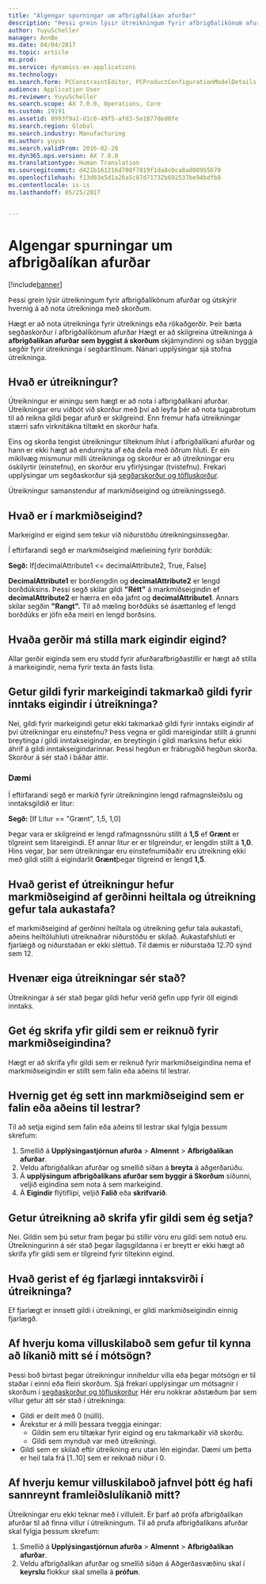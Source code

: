 ```yaml
---
title: "Algengar spurningar um afbrigðalíkan afurðar"
description: "Þessi grein lýsir útreikningum fyrir afbrigðalíkönum afurðar og útskýrir hvernig á að nota útreikninga með skorðum."
author: YuyuScheller
manager: AnnBe
ms.date: 04/04/2017
ms.topic: article
ms.prod: 
ms.service: dynamics-ax-applications
ms.technology: 
ms.search.form: PCConstraintEditor, PCProductConfigurationModelDetails, PCRuntimeConfigurator
audience: Application User
ms.reviewer: YuyuScheller
ms.search.scope: AX 7.0.0, Operations, Core
ms.custom: 19191
ms.assetid: 8993f9a1-d1c0-49f5-afd3-5e1077ded0fe
ms.search.region: Global
ms.search.industry: Manufacturing
ms.author: yuyus
ms.search.validFrom: 2016-02-28
ms.dyn365.ops.version: AX 7.0.0
ms.translationtype: Human Translation
ms.sourcegitcommit: d421b161216d700f7819f1da8c0ca8ad089b5670
ms.openlocfilehash: f13d03e5d1a26a5c87d71732b692537be94bdfb8
ms.contentlocale: is-is
ms.lasthandoff: 05/25/2017


---
```


# <a name="calculations-for-product-configuration-models-faq"></a>Algengar spurningar um afbrigðalíkan afurðar

[!include[banner](../includes/banner.md)]


Þessi grein lýsir útreikningum fyrir afbrigðalíkönum afurðar og útskýrir hvernig á að nota útreikninga með skorðum.

Hægt er að nota útreikninga fyrir útreiknings eða rökaðgerðir. Þeir bæta segðaskorður í afbrigðalíkönum afurðar Hægt er að skilgreina útreikninga á **afbrigðalíkan afurðar sem byggist á skorðum** skjámyndinni og síðan byggja segðir fyrir útreikninga í segðaritlinum. Nánari upplýsingar sjá stofna útreikninga.

## <a name="what-is-a-calculation"></a>Hvað er útreikningur?
Útreikningur er einingu sem hægt er að nota í afbrigðalíkani afurðar. Útreikningar eru viðbót við skorður með því að leyfa þér að nota tugabrotum til að reikna gildi þegar afurð er skilgreind. Enn fremur hafa útreikningar stærri safn virknitákna tiltækt en skorður hafa.  

Eins og skorða tengist útreikningur tilteknum íhlut í afbrigðalíkani afurðar og hann er ekki hægt að endurnýta af eða deila með öðrum hluti. Er ein mikilvæg mismunur milli útreikninga og skorður er að útreikningar eru óskilyrtir (einstefnu), en skorður eru yfirlýsingar (tvístefnu). Frekari upplýsingar um segðaskorður sjá [segðarskorður og töfluskorður](expression-constraints-table-constraints-product-configuration-models.md).  

Útreikningur samanstendur af markmiðseigind og útreikningssegð.

## <a name="what-is-a-target-attribute"></a>Hvað er í markmiðseigind?
Markeigind er eigind sem tekur við niðurstöðu útreikningsinssegðar.  

Í eftirfarandi segð er markmiðseigind mælieining fyrir borðdúk:  

**Segð:** If\[decimalAttribute1 &lt;= decimalAttribute2, True, False\]  

**DecimalAttribute1** er borðlengdin og **decimalAttribute2** er lengd borðdúksins. Þessi segð skilar gildi **"Rétt"** á markmiðseigindin ef **decimalAttribute2** er hærra en eða jafnt og **decimalAttribute1**. Annars skilar segðin **"Rangt".** Til að mæling borðdúks sé ásættanleg ef lengd borðdúks er jöfn eða meiri en lengd borðsins.

## <a name="what-attribute-types-can-be-set-to-target-attributes"></a>Hvaða gerðir má stilla mark eigindir eigind?
Allar gerðir eiginda sem eru studd fyrir afurðarafbrigðastillir er hægt að stilla á markeigindir, nema fyrir texta án fasts lista.

## <a name="can-the-value-of-a-target-attribute-restrict-the-values-of-the-input-attributes-in-a-calculation"></a>Getur gildi fyrir markeigindi takmarkað gildi fyrir inntaks eigindir í útreikninga?
Nei, gildi fyrir markeigindi getur ekki takmarkað gildi fyrir inntaks eigindir af því útreikningar eru einstefnu? Þess vegna er gildi mareigindar stillt á grunni breytinga í gildi inntakseigindar, en breytingin í gildi marksins hefur ekki áhrif á gildi inntakseigindarinnar. Þessi hegðun er frábrugðið hegðun skorða. Skorður á sér stað í báðar áttir.

### <a name="example"></a>Dæmi

Í eftirfarandi segð er markið fyrir útreikninginn lengd rafmagnsleiðslu og inntaksgildið er litur:  

**Segð:** \[If Litur == "Grænt", 1,5, 1,0\]  

Þegar vara er skilgreind er lengd rafmagnssnúru stillt á **1,5** ef **Grænt** er tilgreint sem litareigindi. Ef annar litur er er tilgreindur, er lengdin stillt á **1,0**. Hins vegar, þar sem útreikningar eru einstefnumiðaðir eru útreikning ekki með gildi stillt á eigindarlit **Grænt**þegar tilgreind er lengd **1,5**.

## <a name="what-happens-if-a-calculation-has-a-target-attribute-of-the-integer-type-but-a-calculation-generates-a-decimal-number"></a>Hvað gerist ef útreikningur hefur markmiðseigind af gerðinni heiltala og útreikning gefur tala aukastafa?
ef markmiðseigind af gerðinni heiltala og útreikning gefur tala aukastafi, aðeins heiltöluhluti útreiknaðrar niðurstöðu er skilað. Aukastafshluti er fjarlægð og niðurstaðan er ekki sléttuð. Til dæmis er niðurstaða 12.70 sýnd sem 12.

## <a name="when-do-calculations-occur"></a>Hvenær eiga útreikningar sér stað?
Útreikningar á sér stað þegar gildi hefur verið gefin upp fyrir öll eigindi inntaks.

## <a name="can-i-overwrite-the-value-that-is-calculated-for-the-target-attribute"></a>Get ég skrifa yfir gildi sem er reiknuð fyrir markmiðseigindina?
Hægt er að skrifa yfir gildi sem er reiknuð fyrir markmiðseigindina nema ef markmiðseigindin er stillt sem falin eða aðeins til lestrar.

## <a name="how-do-i-set-a-target-attribute-as-hidden-or-readonly"></a>Hvernig get ég sett inn markmiðseigind sem er falin eða aðeins til lestrar?
Til að setja eigind sem falin eða aðeins til lestrar skal fylgja þessum skrefum:

1.  Smellið á **Upplýsingastjórnun afurða** &gt; **Almennt** &gt; **Afbrigðalíkan afurðar**.
2.  Veldu afbrigðalíkan afurðar og smellið síðan á **breyta** á aðgerðarúðu.
3.  Á **upplýsingum afbrigðalíkans afurðar sem byggir á Skorðum** síðunni, veljið eigindina sem nota á sem markeigind.
4.  Á **Eigindir** flýtiflipi, veljið **Falið** eða **skrifvarið**.

## <a name="can-a-calculation-overwrite-the-values-that-i-set"></a>Getur útreikning að skrifa yfir gildi sem ég setja?
Nei. Gildin sem þú setur fram þegar þú stillir vöru eru gildi sem notuð eru. Útreikningurinn á sér stað þegar ílagsgildanna í er breytt er ekki hægt að skrifa yfir gildi sem er tilgreind fyrir tiltekinn eigind.

## <a name="what-happens-if-i-remove-an-input-value-in-a-calculation"></a>Hvað gerist ef ég fjarlægi inntaksvirði í útreikninga?
Ef fjarlægt er innsett gildi í útreikningi, er gildi markmiðseigindin einnig fjarlægð.

## <a name="why-do-i-receive-an-error-message-that-says-that-my-model-is-in-contradiction"></a>Af hverju koma villuskilaboð sem gefur til kynna að líkanið mitt sé í mótsögn?
Þessi boð birtast þegar útreikningur inniheldur villa eða þegar mótsögn er til staðar í einni eða fleiri skorðum. Sjá frekari upplýsingar um mótsagnir í skorðum í  [segðaskorður og töfluskorður](expression-constraints-table-constraints-product-configuration-models.md) Hér eru nokkrar aðstæðum þar sem villur getur átt sér stað í útreikninga:

-   Gildi er deilt með 0 (núlli).
-   Árekstur er á milli þessara tveggja einingar:
    -   Gildin sem eru tiltækar fyrir eigind og eru takmarkaðir við skorðu.
    -   Gildi sem mynduð var með útreikningi.
-   Gildi sem er skilað eftir útreikning eru utan lén eigindar. Dæmi um þetta er heil tala frá \[1..10\] sem er reiknað niður í 0.

## <a name="why-do-i-receive-an-error-message-even-though-i-successfully-validated-my-product-model"></a>Af hverju kemur villuskilaboð jafnvel þótt ég hafi sannreynt framleiðslulíkanið mitt?
Útreikningar eru ekki teknar með í villuleit. Er þarf að prófa afbrigðalíkan afurðar til að finna villur í útreikningum. Til að prufa afbrigðalíkans afurðar skal fylgja þessum skrefum:

1.  Smellið á **Upplýsingastjórnun afurða** &gt; **Almennt** &gt; **Afbrigðalíkan afurðar**.
2.  Veldu afbrigðalíkan afurðar og smellið síðan á Aðgerðasvæðinu skal í **keyrslu** flokkur skal smella á **prófun**.





